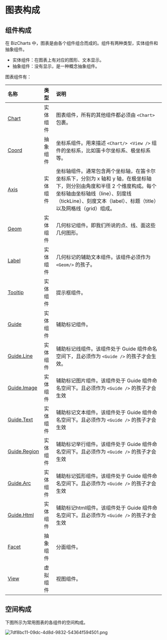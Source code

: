 
# 图表构成

## 组件构成
在 BizCharts 中，图表是由各个组件组合而成的。组件有两种类型，实体组件和抽象组件。
- 实体组件：在图表上有对应的图形、文本显示。
- 抽象组件：没有显示，是一种概念抽象组件。

图表组件有：

| 名称 | 类型 | 说明 |
| :- | :- | :- |
| [Chart](../api/chart) | 实体组件 |图表组件，所有的其他组件都必须由 `<Chart>` 包裹。|
| [Coord](../api/coord) | 抽象组件 |坐标系组件。用来描述 `<Chart/> <View />` 组件的坐标系，比如笛卡尔坐标系、极坐标系等。|
| [Axis](../api/axis) | 实体组件 | 坐标轴组件。通常包含两个坐标轴，在笛卡尔坐标系下，分别为 x 轴和 y 轴，在极坐标轴下，则分别由角度和半径 2 个维度构成。每个坐标轴由坐标轴线（line）、刻度线（tickLine）、刻度文本（label）、标题（title）以及网格线（grid）组成。|
| [Geom](../api/geom) | 实体组件|几何标记组件。即我们所说的点、线、面这些几何图形。|
| [Label](../api/label) | 实体组件| 几何标记的辅助文本组件。该组件必须作为`<Geom/>` 的孩子。|
| [Tooltip](../api/tooltip) |实体组件| 提示框组件。|
| [Guide](../api/guide) |实体组件| 辅助标记组件。|
| [Guide.Line](../api/guide#line) |实体组件| 辅助标记线组件。该组件处于 Guide 组件命名空间下，且必须作为 ``<Guide />`` 的孩子才会生效。|
| [Guide.Image](../api/guide#image) |实体组件| 辅助标记图片组件。该组件处于 Guide 组件命名空间下。且必须作为 ``<Guide />`` 的孩子才会生效|
| [Guide.Text](../api/guide#text) |实体组件| 辅助标记文本组件。该组件处于 Guide 组件命名空间下。且必须作为 ``<Guide />`` 的孩子才会生效|
| [Guide.Region](../api/guide#region) |实体组件| 辅助标记举行组件。该组件处于 Guide 组件命名空间下。且必须作为 ``<Guide />`` 的孩子才会生效|
| [Guide.Arc](../api/guide#arc) |实体组件| 辅助标记弧形组件。该组件处于 Guide 组件命名空间下。且必须作为 ``<Guide />`` 的孩子才会生效|
| [Guide.Html](../api/guide#html) |实体组件| 辅助标记html组件。该组件处于 Guide 组件命名空间下。且必须作为 ``<Guide />`` 的孩子才会生效|
| [Facet](../api/facet) |抽象组件| 分面组件。|
| [View](../api/view) |虚拟组件| 视图组件。|

## 空间构成
下图所示为常用图表的各组件的空间构成。

![7df8bc11-09dc-4d8d-9832-54364f594501.png](https://img.alicdn.com/tfs/TB105z4efDH8KJjy1XcXXcpdXXa-2030-1480.png)

